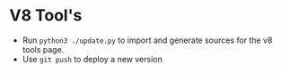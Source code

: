 # V8 Tool's 

- Run `python3 ./update.py` to import and generate sources for the v8 tools page.
- Use `git push` to deploy a new version

